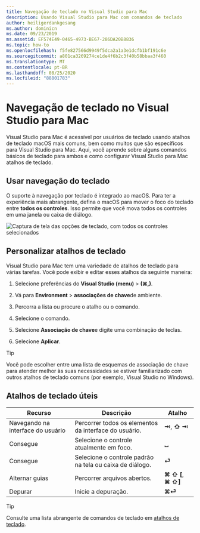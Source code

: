 ```yaml
---
title: Navegação de teclado no Visual Studio para Mac
description: Usando Visual Studio para Mac com comandos de teclado
author: heiligerdankgesang
ms.author: dominicn
ms.date: 09/23/2019
ms.assetid: EF574E49-0465-4973-BE67-286DA20B8836
ms.topic: how-to
ms.openlocfilehash: f5fe827566d9949f5dca2a1a3e1dcfb1bf191c6e
ms.sourcegitcommit: a801ca3269274ce1de4f6b2c3f40b58bbaa3f460
ms.translationtype: MT
ms.contentlocale: pt-BR
ms.lasthandoff: 08/25/2020
ms.locfileid: "88801783"
---
```

# <a name="keyboard-navigation-in-visual-studio-for-mac"></a>Navegação de teclado no Visual Studio para Mac

Visual Studio para Mac é acessível por usuários de teclado usando atalhos de teclado macOS mais comuns, bem como muitos que são específicos para Visual Studio para Mac. Aqui, você aprende sobre alguns comandos básicos de teclado para ambos e como configurar Visual Studio para Mac atalhos de teclado.

## <a name="use-keyboard-navigation"></a>Usar navegação do teclado

O suporte à navegação por teclado é integrado ao macOS. Para ter a experiência mais abrangente, defina o macOS para mover o foco do teclado entre **todos os controles**. Isso permite que você mova todos os controles em uma janela ou caixa de diálogo.

![Captura de tela das opções de teclado, com todos os controles selecionados](media/accessibility-preferences-keyboard.png)

## <a name="customize-keyboard-shortcuts"></a>Personalizar atalhos de teclado

Visual Studio para Mac tem uma variedade de atalhos de teclado para várias tarefas. Você pode exibir e editar esses atalhos da seguinte maneira:

1. Selecione preferências do **Visual Studio (menu)**  >  **(&#8984;,)**.

1. Vá para **Environment**  >  **associações de chave**de ambiente.

1. Percorra a lista ou procure o atalho ou o comando.

1. Selecione o comando.

1. Selecione **Associação de chave**e digite uma combinação de teclas.

1. Selecione **Aplicar**.

> [!TIP]
> Você pode escolher entre uma lista de esquemas de associação de chave para atender melhor às suas necessidades se estiver familiarizado com outros atalhos de teclado comuns (por exemplo, Visual Studio no Windows).

## <a name="useful-keyboard-shortcuts"></a>Atalhos de teclado úteis

|Recurso         |Descrição                                   |Atalho         |
|----------------|----------------------------------------------|-----------------|
|Navegando na interface do usuário   |Percorrer todos os elementos da interface do usuário.               |**⇥**, **⇧ ⇥**    |
|Consegue        |Selecione o controle atualmente em foco.         |**␣**            |
|Consegue        |Selecione o controle padrão na tela ou caixa de diálogo. |**⏎**            |
|Alternar guias     |Percorrer arquivos abertos.                      |**⌘ ⇧ [**, **⌘ ⇧]** |
|Depurar           |Inicie a depuração.                               |**⌘⏎**           |

> [!TIP]
> Consulte uma lista abrangente de comandos de teclado em [atalhos de teclado](keyboard-shortcuts.md).